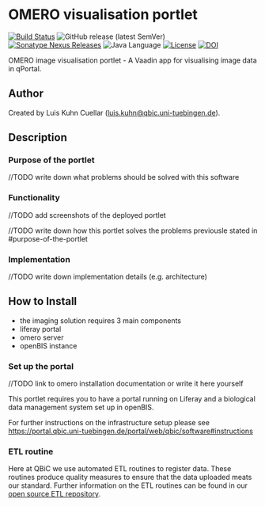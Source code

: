 # OMERO visualisation portlet

[![Build Status](https://travis-ci.com/qbicsoftware/omero-portlet.svg?branch=master)](https://travis-ci.com/qbicsoftware/omero-portlet)
![GitHub release (latest SemVer)](https://img.shields.io/github/v/release/qbicsoftware/omero-portlet)
[![Sonatype Nexus Releases](https://img.shields.io/nexus/r/life.qbic/omero-portlet?nexusVersion=3&server=https%3A%2F%2Fqbic-repo.qbic.uni-tuebingen.de%2F)](https://qbic-repo.qbic.uni-tuebingen.de/service/rest/repository/browse/maven-releases/life/qbic/omero-portlet/)
![Java Language](https://img.shields.io/badge/language-java-blue.svg)
[![License](https://img.shields.io/github/license/qbicsoftware/omero-portlet
)](https://travis-ci.com/qbicsoftware/omero-portlet)
[![DOI](https://zenodo.org/badge/DOI/10.5281/zenodo.4068252.svg)](https://doi.org/10.5281/zenodo.4068252)

OMERO image visualisation portlet - A Vaadin app for visualising image data in qPortal.

## Author

Created by Luis Kuhn Cuellar (luis.kuhn@qbic.uni-tuebingen.de).

## Description

### Purpose of the portlet

//TODO write down what problems should be solved with this software



### Functionality

//TODO add screenshots of the deployed portlet

//TODO write down how this portlet solves the problems previousle stated in #purpose-of-the-portlet

### Implementation

//TODO write down implementation details (e.g. architecture)

## How to Install

* the imaging solution requires 3 main components
* liferay portal
* omero server
* openBIS instance

### Set up the portal

//TODO link to omero installation documentation or write it here yourself



This portlet requires you to have a portal running on Liferay and a biological data management system set up in openBIS.

For further instructions on the infrastructure setup please see https://portal.qbic.uni-tuebingen.de/portal/web/qbic/software#instructions

### ETL routine

Here at QBiC we use automated ETL routines to register data. These routines produce quality measures to ensure that the data uploaded meats our standard. Further information on the ETL routines can be found in our [open source ETL repository](https://github.com/qbicsoftware/etl-scripts#etl-openbis-dropboxes). 